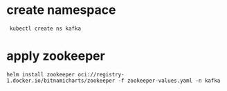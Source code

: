 # create namespace
` kubectl create ns kafka`
# apply zookeeper
`helm install zookeeper oci://registry-1.docker.io/bitnamicharts/zookeeper -f zookeeper-values.yaml -n kafka`
